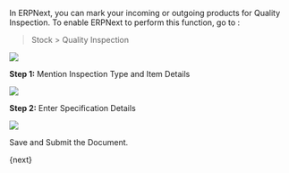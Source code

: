 In ERPNext, you can mark your incoming or outgoing products for Quality
Inspection. To enable ERPNext to perform this function, go to :

  

> Stock > Quality Inspection

  

![](/assets/manual_erpnext_com/old_images/erpnext/quality-inspection.png)  

  

__Step 1:__ Mention Inspection Type and Item Details


![](/assets/manual_erpnext_com/old_images/erpnext/quality-inspection-2.png) 


  

__Step 2:__ Enter Specification Details

  

![](/assets/manual_erpnext_com/old_images/erpnext/quality-inspection-3.png)  

  

Save and Submit the Document.

{next}
